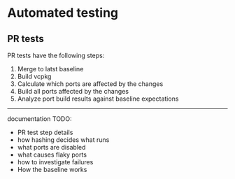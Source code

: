 # Automated testing

## PR tests

PR tests have the following steps:
1. Merge to latst baseline
2. Build vcpkg
3. Calculate which ports are affected by the changes
4. Build all ports affected by the changes
5. Analyze port build results against baseline expectations


-------------------------------------------
documentation TODO:
+ PR test step details
+ how hashing decides what runs
+ what ports are disabled
+ what causes flaky ports
+ how to investigate failures
+ How the baseline works
